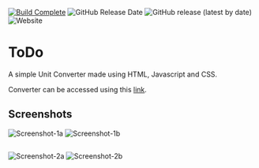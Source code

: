 [![Build Complete](https://img.shields.io/badge/build-passing-brightgreen)](https://adm410.github.io/Unit-Converter/)
![GitHub Release Date](https://img.shields.io/github/release-date/adm410/Unit-Converter)
![GitHub release (latest by date)](https://img.shields.io/github/v/release/adm410/Unit-Converter)
![Website](https://img.shields.io/website?url=https%3A%2F%2Fadm410.github.io%2FUnit-Converter%2F)
# ToDo

A simple Unit Converter made using HTML, Javascript and CSS.

Converter can be accessed using this [link](https://adm410.github.io/Unit-Converter/).


## Screenshots

![Screenshot-1a](https://user-images.githubusercontent.com/90643958/162558186-1f54868b-fd2c-4cba-b87f-24f0f513d8e1.png#gh-light-mode-only)
![Screenshot-1b](https://user-images.githubusercontent.com/90643958/162558197-491474f6-d3e4-4809-be9b-f1ac07af4b28.png#gh-dark-mode-only)
##
![Screenshot-2a](https://user-images.githubusercontent.com/90643958/162558189-d268ae68-6351-4d14-9b5f-ed1a6bb04409.png#gh-light-mode-only)
![Screenshot-2b](https://user-images.githubusercontent.com/90643958/162558200-49ac33e5-1f18-4f9f-b2e5-67126d92c7f9.png#gh-dark-mode-only)

